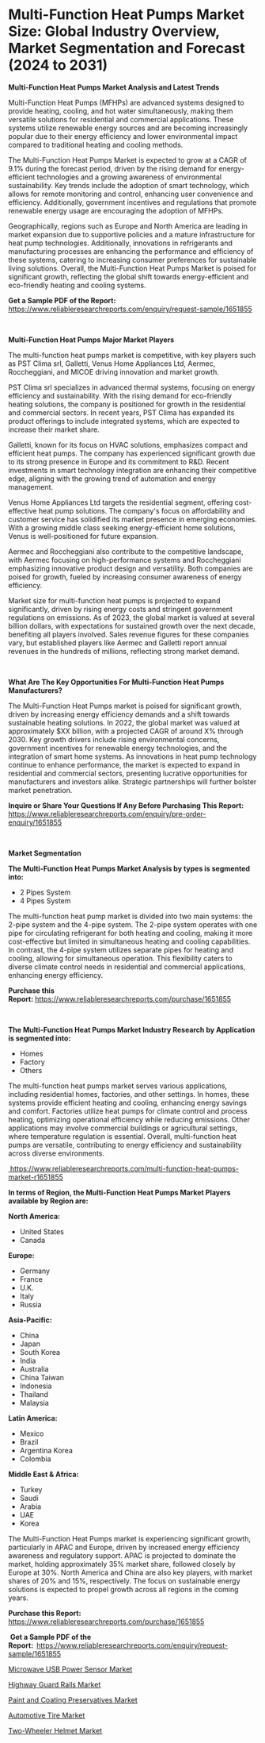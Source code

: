 <p><h1>Multi-Function Heat Pumps Market Size: Global Industry Overview, Market Segmentation and Forecast (2024 to 2031)</h1></p><p><strong>Multi-Function Heat Pumps Market Analysis and Latest Trends</strong></p>
<p><p>Multi-Function Heat Pumps (MFHPs) are advanced systems designed to provide heating, cooling, and hot water simultaneously, making them versatile solutions for residential and commercial applications. These systems utilize renewable energy sources and are becoming increasingly popular due to their energy efficiency and lower environmental impact compared to traditional heating and cooling methods.</p><p>The Multi-Function Heat Pumps Market is expected to grow at a CAGR of 9.1% during the forecast period, driven by the rising demand for energy-efficient technologies and a growing awareness of environmental sustainability. Key trends include the adoption of smart technology, which allows for remote monitoring and control, enhancing user convenience and efficiency. Additionally, government incentives and regulations that promote renewable energy usage are encouraging the adoption of MFHPs.</p><p>Geographically, regions such as Europe and North America are leading in market expansion due to supportive policies and a mature infrastructure for heat pump technologies. Additionally, innovations in refrigerants and manufacturing processes are enhancing the performance and efficiency of these systems, catering to increasing consumer preferences for sustainable living solutions. Overall, the Multi-Function Heat Pumps Market is poised for significant growth, reflecting the global shift towards energy-efficient and eco-friendly heating and cooling systems.</p></p>
<p><strong>Get a Sample PDF of the Report:&nbsp;</strong> <a href="https://www.reliableresearchreports.com/enquiry/request-sample/1651855?utm_campaign=40&utm_medium=2&utm_source=Github&utm_content=ia&utm_term=27092024&utm_id=multi-function-heat-pumps">https://www.reliableresearchreports.com/enquiry/request-sample/1651855</a></p>
<p>&nbsp;</p>
<p><strong>Multi-Function Heat Pumps Major Market Players</strong></p>
<p><p>The multi-function heat pumps market is competitive, with key players such as PST Clima srl, Galletti, Venus Home Appliances Ltd, Aermec, Roccheggiani, and MICOE driving innovation and market growth. </p><p>PST Clima srl specializes in advanced thermal systems, focusing on energy efficiency and sustainability. With the rising demand for eco-friendly heating solutions, the company is positioned for growth in the residential and commercial sectors. In recent years, PST Clima has expanded its product offerings to include integrated systems, which are expected to increase their market share.</p><p>Galletti, known for its focus on HVAC solutions, emphasizes compact and efficient heat pumps. The company has experienced significant growth due to its strong presence in Europe and its commitment to R&D. Recent investments in smart technology integration are enhancing their competitive edge, aligning with the growing trend of automation and energy management.</p><p>Venus Home Appliances Ltd targets the residential segment, offering cost-effective heat pump solutions. The company's focus on affordability and customer service has solidified its market presence in emerging economies. With a growing middle class seeking energy-efficient home solutions, Venus is well-positioned for future expansion.</p><p>Aermec and Roccheggiani also contribute to the competitive landscape, with Aermec focusing on high-performance systems and Roccheggiani emphasizing innovative product design and versatility. Both companies are poised for growth, fueled by increasing consumer awareness of energy efficiency.</p><p>Market size for multi-function heat pumps is projected to expand significantly, driven by rising energy costs and stringent government regulations on emissions. As of 2023, the global market is valued at several billion dollars, with expectations for sustained growth over the next decade, benefiting all players involved. Sales revenue figures for these companies vary, but established players like Aermec and Galletti report annual revenues in the hundreds of millions, reflecting strong market demand.</p></p>
<p>&nbsp;</p>
<p><strong>What Are The Key Opportunities For Multi-Function Heat Pumps Manufacturers?</strong></p>
<p><p>The Multi-Function Heat Pumps market is poised for significant growth, driven by increasing energy efficiency demands and a shift towards sustainable heating solutions. In 2022, the global market was valued at approximately $XX billion, with a projected CAGR of around X% through 2030. Key growth drivers include rising environmental concerns, government incentives for renewable energy technologies, and the integration of smart home systems. As innovations in heat pump technology continue to enhance performance, the market is expected to expand in residential and commercial sectors, presenting lucrative opportunities for manufacturers and investors alike. Strategic partnerships will further bolster market penetration.</p></p>
<p><strong>Inquire or Share Your Questions If Any Before Purchasing This Report:</strong> <a href="https://www.reliableresearchreports.com/enquiry/pre-order-enquiry/1651855?utm_campaign=40&utm_medium=2&utm_source=Github&utm_content=ia&utm_term=27092024&utm_id=multi-function-heat-pumps">https://www.reliableresearchreports.com/enquiry/pre-order-enquiry/1651855</a></p>
<p>&nbsp;</p>
<p><strong>Market Segmentation</strong></p>
<p><strong>The Multi-Function Heat Pumps Market Analysis by types is segmented into:</strong></p>
<p><ul><li>2 Pipes System</li><li>4 Pipes System</li></ul></p>
<p><p>The multi-function heat pump market is divided into two main systems: the 2-pipe system and the 4-pipe system. The 2-pipe system operates with one pipe for circulating refrigerant for both heating and cooling, making it more cost-effective but limited in simultaneous heating and cooling capabilities. In contrast, the 4-pipe system utilizes separate pipes for heating and cooling, allowing for simultaneous operation. This flexibility caters to diverse climate control needs in residential and commercial applications, enhancing energy efficiency.</p></p>
<p><strong>Purchase this Report:&nbsp;</strong><a href="https://www.reliableresearchreports.com/purchase/1651855?utm_campaign=40&utm_medium=2&utm_source=Github&utm_content=ia&utm_term=27092024&utm_id=multi-function-heat-pumps">https://www.reliableresearchreports.com/purchase/1651855</a></p>
<p>&nbsp;</p>
<p><strong>The Multi-Function Heat Pumps Market Industry Research by Application is segmented into:</strong></p>
<p><ul><li>Homes</li><li>Factory</li><li>Others</li></ul></p>
<p><p>The multi-function heat pumps market serves various applications, including residential homes, factories, and other settings. In homes, these systems provide efficient heating and cooling, enhancing energy savings and comfort. Factories utilize heat pumps for climate control and process heating, optimizing operational efficiency while reducing emissions. Other applications may involve commercial buildings or agricultural settings, where temperature regulation is essential. Overall, multi-function heat pumps are versatile, contributing to energy efficiency and sustainability across diverse environments.</p></p>
<p><a href="https://www.reliableresearchreports.com/multi-function-heat-pumps-market-r1651855?utm_campaign=40&utm_medium=2&utm_source=Github&utm_content=ia&utm_term=27092024&utm_id=multi-function-heat-pumps">&nbsp;https://www.reliableresearchreports.com/multi-function-heat-pumps-market-r1651855</a></p>
<p><strong>In terms of Region, the Multi-Function Heat Pumps Market Players available by Region are:</strong></p>
<p>
    <p> <strong> North America: </strong>
        <ul>
            <li>United States</li>
            <li>Canada</li>
        </ul>
        </p> 
    <p> <strong> Europe: </strong>
        <ul>
            <li>Germany</li>
            <li>France</li>
            <li>U.K.</li>
            <li>Italy</li>
            <li>Russia</li>
        </ul>
        </p> 
    <p> <strong> Asia-Pacific: </strong>
        <ul>
            <li>China</li>
            <li>Japan</li>
            <li>South Korea</li>
            <li>India</li>
            <li>Australia</li>
            <li>China Taiwan</li>
            <li>Indonesia</li>
            <li>Thailand</li>
            <li>Malaysia</li>
        </ul>
        </p> 
    <p> <strong> Latin America: </strong>
        <ul>
            <li>Mexico</li>
            <li>Brazil</li>
            <li>Argentina Korea</li>
            <li>Colombia</li>
        </ul>
        </p> 
    <p> <strong> Middle East & Africa: </strong>
        <ul>
            <li>Turkey</li>
            <li>Saudi</li>
            <li>Arabia</li>
            <li>UAE</li>
            <li>Korea</li>
        </ul>
    </p>
    </p>
<p><p>The Multi-Function Heat Pumps market is experiencing significant growth, particularly in APAC and Europe, driven by increased energy efficiency awareness and regulatory support. APAC is projected to dominate the market, holding approximately 35% market share, followed closely by Europe at 30%. North America and China are also key players, with market shares of 20% and 15%, respectively. The focus on sustainable energy solutions is expected to propel growth across all regions in the coming years.</p></p>
<p><strong>Purchase this Report: </strong><a href="https://www.reliableresearchreports.com/purchase/1651855?utm_campaign=40&utm_medium=2&utm_source=Github&utm_content=ia&utm_term=27092024&utm_id=multi-function-heat-pumps">https://www.reliableresearchreports.com/purchase/1651855</a></p>
<p>&nbsp;<strong>Get a Sample PDF of the Report:&nbsp;&nbsp;</strong><a href="https://www.reliableresearchreports.com/enquiry/request-sample/1651855?utm_campaign=40&utm_medium=2&utm_source=Github&utm_content=ia&utm_term=27092024&utm_id=multi-function-heat-pumps">https://www.reliableresearchreports.com/enquiry/request-sample/1651855</a></p>
<p><strong></strong></p>
<p><p><a href="https://github.com/GraceTurner587/Market-Research-Report-List-1/blob/main/microwave-usb-power-sensor-market.md?utm_campaign=40&utm_medium=2&utm_source=Github&utm_content=ia&utm_term=27092024&utm_id=multi-function-heat-pumps">Microwave USB Power Sensor Market</a></p><p><a href="https://www.linkedin.com/pulse/highway-guard-rails-industry-forecast-market-shifts-strategic-y6lof?utm_campaign=40&utm_medium=2&utm_source=Github&utm_content=ia&utm_term=27092024&utm_id=multi-function-heat-pumps">Highway Guard Rails Market</a></p><p><a href="https://github.com/ParvinKhatun77/Market-Research-Report-List-1/blob/main/paint-and-coating-preservatives-market.md?utm_campaign=40&utm_medium=2&utm_source=Github&utm_content=ia&utm_term=27092024&utm_id=multi-function-heat-pumps">Paint and Coating Preservatives Market</a></p><p><a href="https://www.linkedin.com/pulse/strategic-market-insights-navigating-global-automotive-tire-landscape-xkthf?utm_campaign=40&utm_medium=2&utm_source=Github&utm_content=ia&utm_term=27092024&utm_id=multi-function-heat-pumps">Automotive Tire Market</a></p><p><a href="https://issuu.com/reportprime-2/docs/two-wheeler-helmet-market-size-2030_83c54316c418ad?utm_campaign=40&utm_medium=2&utm_source=Github&utm_content=ia&utm_term=27092024&utm_id=multi-function-heat-pumps">Two-Wheeler Helmet Market</a></p></p>